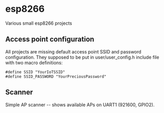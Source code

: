 # esp8266

Various small esp8266 projects

## Access point configuration

All projects are missing default access point SSID and password
configuration. They supposed to be put in user/user_config.h include file with
two macro definitions:

    #define SSID "YourIoTSSID"
    #define SSID_PASSWORD "YourPreciousPassword"

## Scanner

Simple AP scanner -- shows available APs on UART1 (921600, GPIO2).
